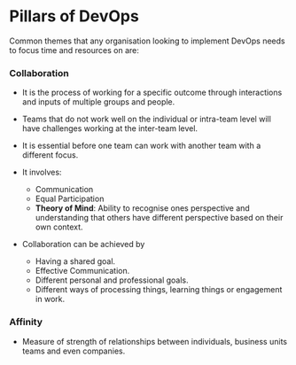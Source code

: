 # Pillars of DevOps

Common themes that any organisation looking to implement DevOps needs to focus time and resources on are:

### Collaboration

- It is the process of working for a specific outcome through interactions and inputs of multiple groups and people.
- Teams that do not work well on the individual or intra-team level will have challenges working at the inter-team level.
- It is essential before one team can work with another team with a different focus.
- It involves:

    - Communication
    - Equal Participation
    - **Theory of Mind**: Ability to recognise ones perspective and understanding that others have different perspective based on their own context.

- Collaboration can be achieved by

    - Having a shared goal.
    - Effective Communication.
    - Different personal and professional goals.
    - Different ways of processing things, learning things or engagement in work.


### Affinity

- Measure of strength of relationships between individuals, business units teams and even companies.